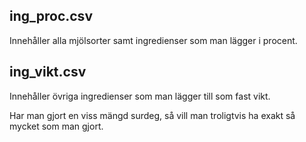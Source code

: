 ## ing_proc.csv

Innehåller alla mjölsorter samt ingredienser som man lägger i procent.

## ing_vikt.csv

Innehåller övriga ingredienser som man lägger till som fast vikt.

Har man gjort en viss mängd surdeg, så vill man troligtvis ha exakt så mycket som man gjort.
